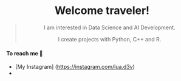 <div align="center">

# Welcome traveler!

</div>

<div align="center">

> I am interested in Data Science and AI Development.
>
> I create projects with Python, C++ and R.

</div>

#### To reach me 📮
- [My Instagram]
(https://instagram.com/lua.d3v)
-
<div align="center">
